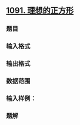 ## [1091. 理想的正方形](https://www.acwing.com/problem/content/1093/)

### 题目

### 输入格式

### 输出格式

### 数据范围

### 输入样例：



### 题解
